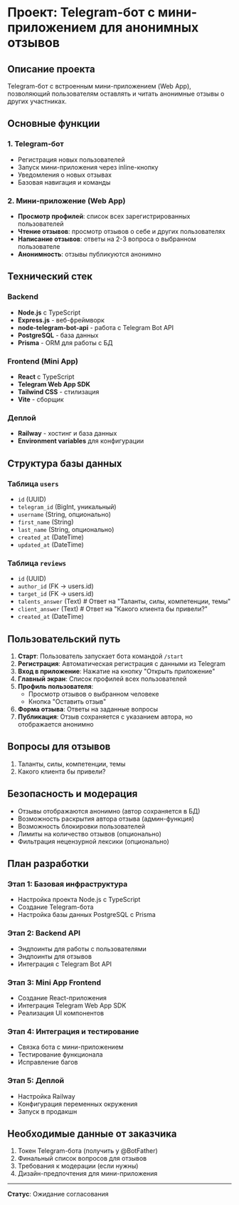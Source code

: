 # Проект: Telegram-бот с мини-приложением для анонимных отзывов

## Описание проекта
Telegram-бот с встроенным мини-приложением (Web App), позволяющий пользователям оставлять и читать анонимные отзывы о других участниках.

## Основные функции

### 1. Telegram-бот
- Регистрация новых пользователей
- Запуск мини-приложения через inline-кнопку
- Уведомления о новых отзывах
- Базовая навигация и команды

### 2. Мини-приложение (Web App)
- **Просмотр профилей**: список всех зарегистрированных пользователей
- **Чтение отзывов**: просмотр отзывов о себе и других пользователях
- **Написание отзывов**: ответы на 2-3 вопроса о выбранном пользователе
- **Анонимность**: отзывы публикуются анонимно

## Технический стек

### Backend
- **Node.js** с TypeScript
- **Express.js** - веб-фреймворк
- **node-telegram-bot-api** - работа с Telegram Bot API
- **PostgreSQL** - база данных
- **Prisma** - ORM для работы с БД

### Frontend (Mini App)
- **React** с TypeScript
- **Telegram Web App SDK**
- **Tailwind CSS** - стилизация
- **Vite** - сборщик

### Деплой
- **Railway** - хостинг и база данных
- **Environment variables** для конфигурации

## Структура базы данных

### Таблица `users`
- `id` (UUID)
- `telegram_id` (BigInt, уникальный)
- `username` (String, опционально)
- `first_name` (String)
- `last_name` (String, опционально)
- `created_at` (DateTime)
- `updated_at` (DateTime)

### Таблица `reviews`
- `id` (UUID)
- `author_id` (FK -> users.id)
- `target_id` (FK -> users.id)
- `talents_answer` (Text) # Ответ на "Таланты, силы, компетенции, темы"
- `client_answer` (Text) # Ответ на "Какого клиента бы привели?"
- `created_at` (DateTime)

## Пользовательский путь

1. **Старт**: Пользователь запускает бота командой `/start`
2. **Регистрация**: Автоматическая регистрация с данными из Telegram
3. **Вход в приложение**: Нажатие на кнопку "Открыть приложение"
4. **Главный экран**: Список профилей всех пользователей
5. **Профиль пользователя**: 
   - Просмотр отзывов о выбранном человеке
   - Кнопка "Оставить отзыв"
6. **Форма отзыва**: Ответы на заданные вопросы
7. **Публикация**: Отзыв сохраняется с указанием автора, но отображается анонимно

## Вопросы для отзывов
1. Таланты, силы, компетенции, темы
2. Какого клиента бы привели?

## Безопасность и модерация
- Отзывы отображаются анонимно (автор сохраняется в БД)
- Возможность раскрытия автора отзыва (админ-функция)
- Возможность блокировки пользователей
- Лимиты на количество отзывов (опционально)
- Фильтрация нецензурной лексики (опционально)

## План разработки

### Этап 1: Базовая инфраструктура
- Настройка проекта Node.js с TypeScript
- Создание Telegram-бота
- Настройка базы данных PostgreSQL с Prisma

### Этап 2: Backend API
- Эндпоинты для работы с пользователями
- Эндпоинты для отзывов
- Интеграция с Telegram Bot API

### Этап 3: Mini App Frontend
- Создание React-приложения
- Интеграция Telegram Web App SDK
- Реализация UI компонентов

### Этап 4: Интеграция и тестирование
- Связка бота с мини-приложением
- Тестирование функционала
- Исправление багов

### Этап 5: Деплой
- Настройка Railway
- Конфигурация переменных окружения
- Запуск в продакшн

## Необходимые данные от заказчика
1. Токен Telegram-бота (получить у @BotFather)
2. Финальный список вопросов для отзывов
3. Требования к модерации (если нужны)
4. Дизайн-предпочтения для мини-приложения

---

**Статус**: Ожидание согласования